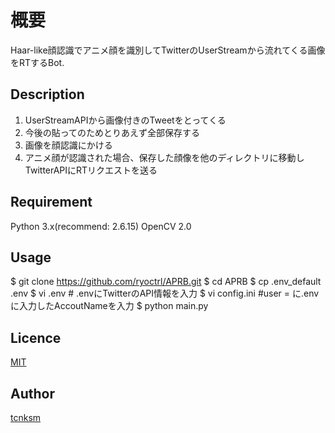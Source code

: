 # 概要

Haar-like顔認識でアニメ顔を識別してTwitterのUserStreamから流れてくる画像をRTするBot.

## Description
1. UserStreamAPIから画像付きのTweetをとってくる
1. 今後の貼ってのためとりあえず全部保存する
1. 画像を顔認識にかける
1. アニメ顔が認識された場合、保存した顔像を他のディレクトリに移動しTwitterAPIにRTリクエストを送る

## Requirement
Python 3.x(recommend: 2.6.15)
OpenCV 2.0

## Usage
	
$ git clone https://github.com/ryoctrl/APRB.git
$ cd APRB
$ cp .env_default .env
$ vi .env # .envにTwitterのAPI情報を入力
$ vi config.ini #user = に.envに入力したAccoutNameを入力 
$ python main.py

## Licence

[MIT](https://github.com/tcnksm/tool/blob/master/LICENCE)

## Author

[tcnksm](https://github.com/tcnksm)
